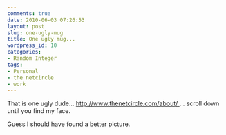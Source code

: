```yaml
---
comments: true
date: 2010-06-03 07:26:53
layout: post
slug: one-ugly-mug
title: One ugly mug...
wordpress_id: 10
categories:
- Random Integer
tags:
- Personal
- the netcircle
- work
---
```


That is one ugly dude... http://www.thenetcircle.com/about/ ... scroll down until you find my face.

Guess I should have found a better picture.
